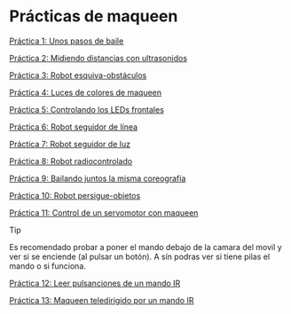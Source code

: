 # Prácticas de maqueen

[Práctica 1: Unos pasos de baile](https://docs.google.com/presentation/d/1FZOaBxh6zHUrJ5BUmvWdn8tbEzXF_ZGM9mEBT7qGePk/edit)

[Práctica 2: Midiendo distancias con ultrasonidos](https://docs.google.com/presentation/d/1VQOZhXIUcYEi1_NrDfYgDnAY47xaXWe1w3oTiHsgPGk/edit)

[Práctica 3: Robot esquiva-obstáculos](https://docs.google.com/presentation/d/1o6XMOzFZVAvNr0GYgzqVVnNfwE3wn9NYfTmxmufMvNY/edit)

[Práctica 4: Luces de colores de maqueen](https://docs.google.com/presentation/d/1pPNKSltvkWNnXMyk4oVd37uhU4BVJFEHeymo7Y5H7es/edit?usp=sharing)

[Práctica 5: Controlando los LEDs frontales](https://docs.google.com/presentation/d/10YmjF3FacY0vOGSi_sA9uNT8DBYaqo-bqcZup4yz9kg/edit?usp=sharing)

[Práctica 6: Robot seguidor de línea](https://docs.google.com/presentation/d/1lD0XeLL_zDaioaBFIUMfIE9Dr4kV-VjEzIChxjl1Eag/edit?usp=sharing)

[Práctica 7: Robot seguidor de luz](https://docs.google.com/presentation/d/1Rp837d9wbpCfUNxygrqv28PKf3RAz5rGYSghSIDW1oQ/edit?usp=sharing)

[Práctica 8: Robot radiocontrolado](https://docs.google.com/presentation/d/1rK_QAKsR5ifCTamSQJQtcBGuPRywqY7lv7owWzRQvw4/edit?usp=sharing)

[Práctica 9: Bailando juntos la misma coreografía](https://docs.google.com/presentation/d/16aGVZ0A94hecb7v2I38LAR_ACZph1mq2qRZVqQUkoc4/edit?usp=sharing)

[Práctica 10: Robot persigue-objetos](https://docs.google.com/presentation/d/1hWVnRnSlh9MzvE_Vy1wZSlvMzKfOpTi7vVHty-2tSig/edit?usp=sharing)

[Práctica 11: Control de un servomotor con maqueen](https://docs.google.com/presentation/d/1TGqgGwuzWw1n_rqXodwGAX03geJQTUdZqRMynbwhBFI/edit?usp=sharing)

> [!TIP]
> Es recomendado probar a poner el mando debajo de la camara del movil y ver si se enciende (al pulsar un botón).
> A sín podras ver si tiene pilas el mando o si funciona.

[Práctica 12: Leer pulsanciones de un mando IR](https://docs.google.com/presentation/d/1a6g8yJBBOxqLaT7A1IGerZzuVoggCGUdgSn5ZsQ6PY8/edit?usp=sharing)

[Práctica 13: Maqueen teledirigido por un mando IR](https://docs.google.com/presentation/d/1JDpq5KX3UYuwdV8FZ2KW1Na64NyDb0a-ITdT3VabAgQ/edit?usp=sharing)
